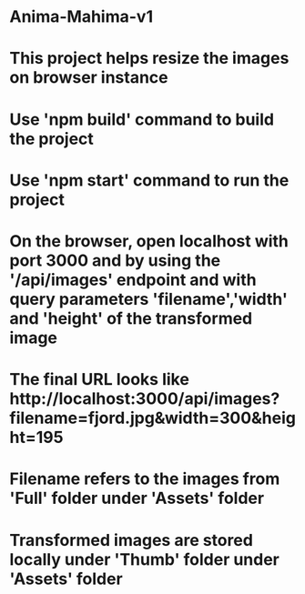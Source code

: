 # Anima-Mahima-v1
# This project helps resize the images on browser instance

# Use 'npm build' command to build the project
# Use 'npm start' command to run the project
# On the browser, open localhost with port 3000 and by using the '/api/images' endpoint and with query parameters 'filename','width' and 'height' of the transformed image
# The final URL looks like http://localhost:3000/api/images?filename=fjord.jpg&width=300&height=195
# Filename refers to the images from 'Full' folder under 'Assets' folder
# Transformed images are stored locally under 'Thumb' folder under 'Assets' folder

